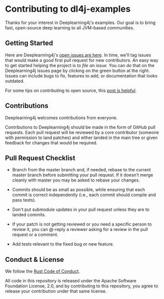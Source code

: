 # Contributing to dl4j-examples

Thanks for your interest in Deeplearning4j's examples. Our goal is to bring fast, open-source deep learning to all JVM-based communities.

## Getting Started

Here are Deeplearning4j's [open issues are here](https://github.com/eclipse/deeplearning4j/issues). In time, we'll tag issues that would make a good first pull request for new contributors. An easy way to get started helping the project is to *file an issue*. You can do that on the Deeplearning4j issues page by clicking on the green button at the right. Issues can include bugs to fix, features to add, or documentation that looks outdated. 

For some tips on contributing to open source, this [post is helpful](http://blog.smartbear.com/programming/14-ways-to-contribute-to-open-source-without-being-a-programming-genius-or-a-rock-star/).

## Contributions

Deeplearning4j welcomes contributions from everyone.

Contributions to Deeplearning4j should be made in the form of GitHub pull requests. Each pull request will
be reviewed by a core contributor (someone with permission to land patches) and either landed in the
main tree or given feedback for changes that would be required.

## Pull Request Checklist

- Branch from the master branch and, if needed, rebase to the current master
  branch before submitting your pull request. If it doesn't merge cleanly with
  master you may be asked to rebase your changes.

- Commits should be as small as possible, while ensuring that each commit is
  correct independently (i.e., each commit should compile and pass tests). 

- Don't put submodule updates in your pull request unless they are to landed
  commits.

- If your patch is not getting reviewed or you need a specific person to review
  it, you can @-reply a reviewer asking for a review in the pull request or a
  comment.

- Add tests relevant to the fixed bug or new feature.  

## Conduct & License

We follow the [Rust Code of Conduct](http://www.rust-lang.org/conduct.html).

All code in this repository is released under the Apache Software Foundation License, 2.0, and by contributing to this repository, you agree to release your contribution under that same license. 
